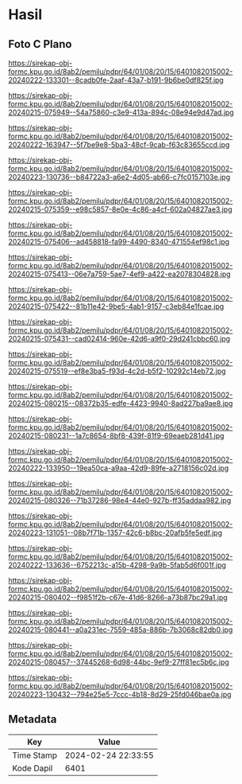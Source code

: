 # Hasil

## Foto C Plano

https://sirekap-obj-formc.kpu.go.id/8ab2/pemilu/pdpr/64/01/08/20/15/6401082015002-20240222-133301--8cadb0fe-2aaf-43a7-b191-9b6be0df825f.jpg

https://sirekap-obj-formc.kpu.go.id/8ab2/pemilu/pdpr/64/01/08/20/15/6401082015002-20240215-075949--54a75860-c3e9-413a-894c-08e94e9d47ad.jpg

https://sirekap-obj-formc.kpu.go.id/8ab2/pemilu/pdpr/64/01/08/20/15/6401082015002-20240222-163947--5f7be9e8-5ba3-48cf-9cab-f63c83655ccd.jpg

https://sirekap-obj-formc.kpu.go.id/8ab2/pemilu/pdpr/64/01/08/20/15/6401082015002-20240223-130736--b84722a3-a6e2-4d05-ab66-c7fc0157103e.jpg

https://sirekap-obj-formc.kpu.go.id/8ab2/pemilu/pdpr/64/01/08/20/15/6401082015002-20240215-075359--e98c5857-8e0e-4c86-a4cf-602a04827ae3.jpg

https://sirekap-obj-formc.kpu.go.id/8ab2/pemilu/pdpr/64/01/08/20/15/6401082015002-20240215-075406--ad458818-fa99-4490-8340-471554ef98c1.jpg

https://sirekap-obj-formc.kpu.go.id/8ab2/pemilu/pdpr/64/01/08/20/15/6401082015002-20240215-075413--06e7a759-5ae7-4ef9-a422-ea2078304828.jpg

https://sirekap-obj-formc.kpu.go.id/8ab2/pemilu/pdpr/64/01/08/20/15/6401082015002-20240215-075422--81b11e42-9be5-4ab1-9157-c3eb84e1fcae.jpg

https://sirekap-obj-formc.kpu.go.id/8ab2/pemilu/pdpr/64/01/08/20/15/6401082015002-20240215-075431--cad02414-960e-42d6-a9f0-29d241cbbc60.jpg

https://sirekap-obj-formc.kpu.go.id/8ab2/pemilu/pdpr/64/01/08/20/15/6401082015002-20240215-075519--ef8e3ba5-f93d-4c2d-b5f2-10292c14eb72.jpg

https://sirekap-obj-formc.kpu.go.id/8ab2/pemilu/pdpr/64/01/08/20/15/6401082015002-20240215-080215--08372b35-edfe-4423-9940-8ad227ba9ae8.jpg

https://sirekap-obj-formc.kpu.go.id/8ab2/pemilu/pdpr/64/01/08/20/15/6401082015002-20240215-080231--1a7c8654-8bf8-439f-81f9-69eaeb281d41.jpg

https://sirekap-obj-formc.kpu.go.id/8ab2/pemilu/pdpr/64/01/08/20/15/6401082015002-20240222-133950--19ea50ca-a9aa-42d9-89fe-a2718156c02d.jpg

https://sirekap-obj-formc.kpu.go.id/8ab2/pemilu/pdpr/64/01/08/20/15/6401082015002-20240215-080326--71b37286-98e4-44e0-927b-ff35addaa982.jpg

https://sirekap-obj-formc.kpu.go.id/8ab2/pemilu/pdpr/64/01/08/20/15/6401082015002-20240223-131051--08b7f71b-1357-42c6-b8bc-20afb5fe5edf.jpg

https://sirekap-obj-formc.kpu.go.id/8ab2/pemilu/pdpr/64/01/08/20/15/6401082015002-20240222-133636--6752213c-a15b-4298-9a9b-5fab5d6f001f.jpg

https://sirekap-obj-formc.kpu.go.id/8ab2/pemilu/pdpr/64/01/08/20/15/6401082015002-20240215-080402--f9851f2b-c67e-41d6-8266-a73b87bc29a1.jpg

https://sirekap-obj-formc.kpu.go.id/8ab2/pemilu/pdpr/64/01/08/20/15/6401082015002-20240215-080441--a0a231ec-7559-485a-886b-7b3068c82db0.jpg

https://sirekap-obj-formc.kpu.go.id/8ab2/pemilu/pdpr/64/01/08/20/15/6401082015002-20240215-080457--37445268-6d98-44bc-9ef9-27ff81ec5b6c.jpg

https://sirekap-obj-formc.kpu.go.id/8ab2/pemilu/pdpr/64/01/08/20/15/6401082015002-20240223-130432--794e25e5-7ccc-4b18-8d29-25fd046bae0a.jpg


## Metadata

| Key        | Value               |
| ---------- | ------------------- |
| Time Stamp | 2024-02-24 22:33:55 |
| Kode Dapil | 6401                |



